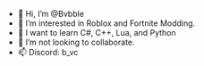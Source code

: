 - 👋 Hi, I’m @Bvbble
- 👀 I’m interested in Roblox and Fortnite Modding.
- 🌱 I want to learn C#, C++, Lua, and Python
- 💞️ I’m not looking to collaborate.
- 📫 Discord: b_vc
